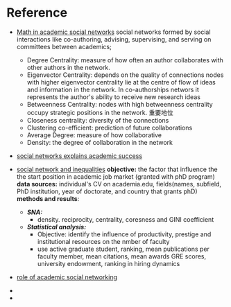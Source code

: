 # Reference 

 - [Math in academic social networks](https://www.researchgate.net/publication/284765879_The_Mathematics_of_Social_Network_Analysis_Metrics_for_Academic_Social_Networks/link/5b8cdc1fa6fdcc5f8b7a4fbe/download)
	social networks formed by social interactions like co-authoring, advising, supervising, and serving on committees between academics; 

	 - Degree Centrality: measure of how often an author collaborates with other authors in the network. 
	 - Eigenvector Centrality: depends on the quality of connections nodes with higher eigenvector centrality lie at the centre of flow of ideas and information in the network.
	 In co-authorships networs it represents the author's ability to receive new research ideas
	 -  Betweenness Centrality: nodes with high betweenness centrality occupy strategic positions in the network. 重要地位
	 - Closeness centrality: diversity of the connections
	 - Clustering co-efficient: prediction of future collaborations
	 - Average Degree: measure of how collaborative 
	 - Density: the degree of collaboration in the network  



 - [social networks explains academic success](https://www.pnas.org/content/pnas/116/3/792.full.pdf)
 
 
 - [social network and inequalities](https://anthrosource.onlinelibrary.wiley.com/doi/pdf/10.1111/aman.13158)
 **objective:** the factor that influence the the start position in academic job market (granted with phD program)
 **data sources:** individual's CV on academia.edu, fields(names, subfield, PhD institution, year of doctorate, and country that grants phD)
 **methods and results**: 
	 - ***SNA:*** 
		 - density. reciprocity, centrality, coresness and GINI coefficient 
	 - ***Statistical analysis:*** 
		 - Objective: identify the influence of productivity, prestige and institutional resources on the nmber of faculty  
		 - use active graduate student, ranking, mean publications per faculty member, mean citations, mean awards GRE scores, university endowment, ranking in hiring dynamics

 
 
 
 

	
 - [role of academic social networking](https://www.researchgate.net/publication/267642307_Academics_and_their_online_networks_Exploring_the_role_of_academic_social_networking_sites)
 - 
 - 

<!--stackedit_data:
eyJoaXN0b3J5IjpbLTEzNjUxNTQ3NzcsLTIwNTQ0Njc3NiwtMz
I2NTg1Nzg0LDExMTQ1OTMwODUsLTQzMTczNTYyMSwxMzk0NTY4
NzExLDk1NDQxNjEyNywtMjAzMjU4ODI1NiwtMjU3MzgzMywtNz
k5MzYzMDk4LC0xNjcyNTE0NzQsMTkwNzcxMzM1NywzNzc3MDY3
NzBdfQ==
-->